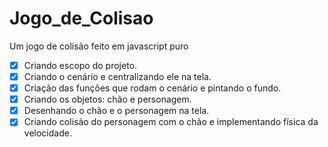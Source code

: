 # Jogo_de_Colisao
Um jogo de colisão feito em javascript puro

- [x] Criando escopo do projeto.
- [x] Criando o cenário e centralizando ele na tela.
- [x] Criação das funções que rodam o cenário e pintando o fundo.
- [x] Criando os objetos: chão e personagem.
- [x] Desenhando o chão e o personagem na tela.
- [x] Criando colisão do personagem com o chão e implementando física da velocidade.
